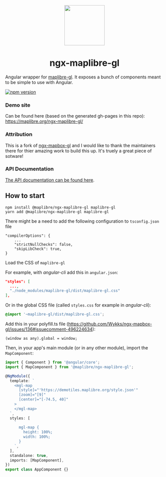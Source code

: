 
<div align="center">
  <img src="https://raw.githubusercontent.com/maplibre/ngx-maplibre-gl/main/projects/showcase/src/assets/ngx-maplibre-gl-red.svg" height="128">
</div>
<div align="center">
  <h1>ngx-maplibre-gl</h1>
</div>

Angular wrapper for [maplibre-gl](https://www.maplibre.org/). It exposes a bunch of components meant to be simple to use with Angular.

[![npm version](https://img.shields.io/npm/v/@maplibre/ngx-maplibre-gl.svg?style=flat)](https://www.npmjs.com/package/@maplibre/ngx-maplibre-gl)

### Demo site

Can be found here (based on the generated gh-pages in this repo):
https://maplibre.org/ngx-maplibre-gl/

### Attribution

This is a fork of [ngx-mapbox-gl](https://github.com/Wykks/ngx-mapbox-gl) and I would like to thank the maintainers there for thier amazing work to build this up. It's truely a great piece of sotware!

### API Documentation

[The API documentation can be found here](https://maplibre.org/ngx-maplibre-gl/API/modules.html).

## How to start

```
npm install @maplibre/ngx-maplibre-gl maplibre-gl
yarn add @maplibre/ngx-maplibre-gl maplibre-gl
```

There might be a need to add the following configuration to `tsconfig.json` file

```
"compilerOptions": {
    ...
    "strictNullChecks": false,
    "skipLibCheck": true,
}
```

Load the CSS of `maplibre-gl`

For example, with _angular-cli_ add this in `angular.json`:

```json
"styles": [
  ...,
  "./node_modules/maplibre-gl/dist/maplibre-gl.css"
],
```

Or in the global CSS file (called `styles.css` for example in _angular-cli_):

```css
@import '~maplibre-gl/dist/maplibre-gl.css';
```

Add this in your polyfill.ts file (https://github.com/Wykks/ngx-mapbox-gl/issues/136#issuecomment-496224634):

```
(window as any).global = window;
```

Then, in your app's main module (or in any other module), import the `MapComponent`:

```ts
import { Component } from '@angular/core';
import { MapComponent } from '@maplibre/ngx-maplibre-gl';

@NgModule({
  template: `
    <mgl-map
      [style]="'https://demotiles.maplibre.org/style.json'"
      [zoom]="[9]"
      [center]="[-74.5, 40]"
    >
    </mgl-map>
  `,
  styles: [
    `
      mgl-map {
        height: 100%;
        width: 100%;
      }
    `,
  ],
  standalone: true,
  imports: [MapComponent],
})
export class AppComponent {}
```
